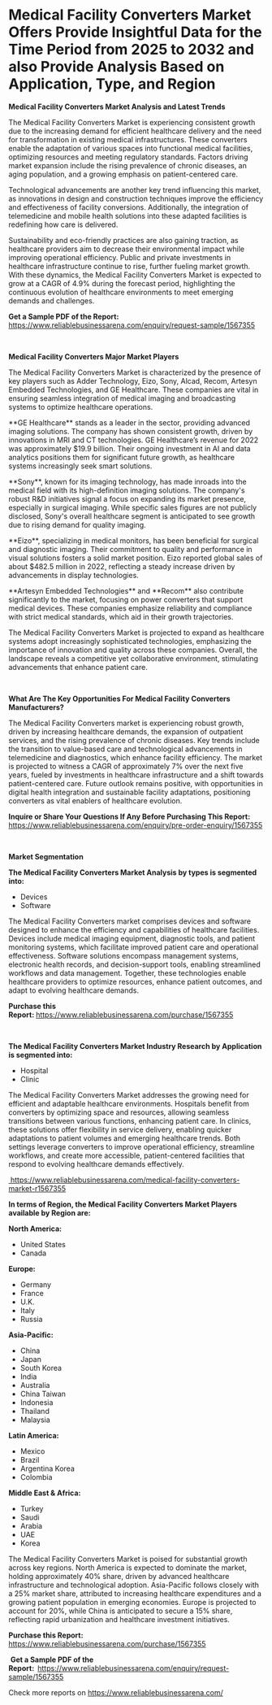<p><h1>Medical Facility Converters Market Offers Provide Insightful Data for the Time Period from 2025 to 2032 and also Provide Analysis Based on Application, Type, and Region</h1></p><p><strong>Medical Facility Converters Market Analysis and Latest Trends</strong></p>
<p><p>The Medical Facility Converters Market is experiencing consistent growth due to the increasing demand for efficient healthcare delivery and the need for transformation in existing medical infrastructures. These converters enable the adaptation of various spaces into functional medical facilities, optimizing resources and meeting regulatory standards. Factors driving market expansion include the rising prevalence of chronic diseases, an aging population, and a growing emphasis on patient-centered care. </p><p>Technological advancements are another key trend influencing this market, as innovations in design and construction techniques improve the efficiency and effectiveness of facility conversions. Additionally, the integration of telemedicine and mobile health solutions into these adapted facilities is redefining how care is delivered. </p><p>Sustainability and eco-friendly practices are also gaining traction, as healthcare providers aim to decrease their environmental impact while improving operational efficiency. Public and private investments in healthcare infrastructure continue to rise, further fueling market growth. With these dynamics, the Medical Facility Converters Market is expected to grow at a CAGR of 4.9% during the forecast period, highlighting the continuous evolution of healthcare environments to meet emerging demands and challenges.</p></p>
<p><strong>Get a Sample PDF of the Report:&nbsp;</strong> <a href="https://www.reliablebusinessarena.com/enquiry/request-sample/1567355?utm_campaign=2945&utm_medium=2&utm_source=Github&utm_content=ia&utm_term=23032025&utm_id=medical-facility-converters">https://www.reliablebusinessarena.com/enquiry/request-sample/1567355</a></p>
<p>&nbsp;</p>
<p><strong>Medical Facility Converters Major Market Players</strong></p>
<p><p>The Medical Facility Converters Market is characterized by the presence of key players such as Adder Technology, Eizo, Sony, Alcad, Recom, Artesyn Embedded Technologies, and GE Healthcare. These companies are vital in ensuring seamless integration of medical imaging and broadcasting systems to optimize healthcare operations.</p><p>**GE Healthcare** stands as a leader in the sector, providing advanced imaging solutions. The company has shown consistent growth, driven by innovations in MRI and CT technologies. GE Healthcare’s revenue for 2022 was approximately $19.9 billion. Their ongoing investment in AI and data analytics positions them for significant future growth, as healthcare systems increasingly seek smart solutions.</p><p>**Sony**, known for its imaging technology, has made inroads into the medical field with its high-definition imaging solutions. The company's robust R&D initiatives signal a focus on expanding its market presence, especially in surgical imaging. While specific sales figures are not publicly disclosed, Sony's overall healthcare segment is anticipated to see growth due to rising demand for quality imaging.</p><p>**Eizo**, specializing in medical monitors, has been beneficial for surgical and diagnostic imaging. Their commitment to quality and performance in visual solutions fosters a solid market position. Eizo reported global sales of about $482.5 million in 2022, reflecting a steady increase driven by advancements in display technologies.</p><p>**Artesyn Embedded Technologies** and **Recom** also contribute significantly to the market, focusing on power converters that support medical devices. These companies emphasize reliability and compliance with strict medical standards, which aid in their growth trajectories.</p><p>The Medical Facility Converters Market is projected to expand as healthcare systems adopt increasingly sophisticated technologies, emphasizing the importance of innovation and quality across these companies. Overall, the landscape reveals a competitive yet collaborative environment, stimulating advancements that enhance patient care.</p></p>
<p>&nbsp;</p>
<p><strong>What Are The Key Opportunities For Medical Facility Converters Manufacturers?</strong></p>
<p><p>The Medical Facility Converters market is experiencing robust growth, driven by increasing healthcare demands, the expansion of outpatient services, and the rising prevalence of chronic diseases. Key trends include the transition to value-based care and technological advancements in telemedicine and diagnostics, which enhance facility efficiency. The market is projected to witness a CAGR of approximately 7% over the next five years, fueled by investments in healthcare infrastructure and a shift towards patient-centered care. Future outlook remains positive, with opportunities in digital health integration and sustainable facility adaptations, positioning converters as vital enablers of healthcare evolution.</p></p>
<p><strong>Inquire or Share Your Questions If Any Before Purchasing This Report:</strong> <a href="https://www.reliablebusinessarena.com/enquiry/pre-order-enquiry/1567355?utm_campaign=2945&utm_medium=2&utm_source=Github&utm_content=ia&utm_term=23032025&utm_id=medical-facility-converters">https://www.reliablebusinessarena.com/enquiry/pre-order-enquiry/1567355</a></p>
<p>&nbsp;</p>
<p><strong>Market Segmentation</strong></p>
<p><strong>The Medical Facility Converters Market Analysis by types is segmented into:</strong></p>
<p><ul><li>Devices</li><li>Software</li></ul></p>
<p><p>The Medical Facility Converters market comprises devices and software designed to enhance the efficiency and capabilities of healthcare facilities. Devices include medical imaging equipment, diagnostic tools, and patient monitoring systems, which facilitate improved patient care and operational effectiveness. Software solutions encompass management systems, electronic health records, and decision-support tools, enabling streamlined workflows and data management. Together, these technologies enable healthcare providers to optimize resources, enhance patient outcomes, and adapt to evolving healthcare demands.</p></p>
<p><strong>Purchase this Report:&nbsp;</strong><a href="https://www.reliablebusinessarena.com/purchase/1567355?utm_campaign=2945&utm_medium=2&utm_source=Github&utm_content=ia&utm_term=23032025&utm_id=medical-facility-converters">https://www.reliablebusinessarena.com/purchase/1567355</a></p>
<p>&nbsp;</p>
<p><strong>The Medical Facility Converters Market Industry Research by Application is segmented into:</strong></p>
<p><ul><li>Hospital</li><li>Clinic</li></ul></p>
<p><p>The Medical Facility Converters Market addresses the growing need for efficient and adaptable healthcare environments. Hospitals benefit from converters by optimizing space and resources, allowing seamless transitions between various functions, enhancing patient care. In clinics, these solutions offer flexibility in service delivery, enabling quicker adaptations to patient volumes and emerging healthcare trends. Both settings leverage converters to improve operational efficiency, streamline workflows, and create more accessible, patient-centered facilities that respond to evolving healthcare demands effectively.</p></p>
<p><a href="https://www.reliablebusinessarena.com/medical-facility-converters-market-r1567355?utm_campaign=2945&utm_medium=2&utm_source=Github&utm_content=ia&utm_term=23032025&utm_id=medical-facility-converters">&nbsp;https://www.reliablebusinessarena.com/medical-facility-converters-market-r1567355</a></p>
<p><strong>In terms of Region, the Medical Facility Converters Market Players available by Region are:</strong></p>
<p>
    <p> <strong> North America: </strong>
        <ul>
            <li>United States</li>
            <li>Canada</li>
        </ul>
        </p> 
    <p> <strong> Europe: </strong>
        <ul>
            <li>Germany</li>
            <li>France</li>
            <li>U.K.</li>
            <li>Italy</li>
            <li>Russia</li>
        </ul>
        </p> 
    <p> <strong> Asia-Pacific: </strong>
        <ul>
            <li>China</li>
            <li>Japan</li>
            <li>South Korea</li>
            <li>India</li>
            <li>Australia</li>
            <li>China Taiwan</li>
            <li>Indonesia</li>
            <li>Thailand</li>
            <li>Malaysia</li>
        </ul>
        </p> 
    <p> <strong> Latin America: </strong>
        <ul>
            <li>Mexico</li>
            <li>Brazil</li>
            <li>Argentina Korea</li>
            <li>Colombia</li>
        </ul>
        </p> 
    <p> <strong> Middle East & Africa: </strong>
        <ul>
            <li>Turkey</li>
            <li>Saudi</li>
            <li>Arabia</li>
            <li>UAE</li>
            <li>Korea</li>
        </ul>
    </p>
    </p>
<p><p>The Medical Facility Converters Market is poised for substantial growth across key regions. North America is expected to dominate the market, holding approximately 40% share, driven by advanced healthcare infrastructure and technological adoption. Asia-Pacific follows closely with a 25% market share, attributed to increasing healthcare expenditures and a growing patient population in emerging economies. Europe is projected to account for 20%, while China is anticipated to secure a 15% share, reflecting rapid urbanization and healthcare investment initiatives.</p></p>
<p><strong>Purchase this Report: </strong><a href="https://www.reliablebusinessarena.com/purchase/1567355?utm_campaign=2945&utm_medium=2&utm_source=Github&utm_content=ia&utm_term=23032025&utm_id=medical-facility-converters">https://www.reliablebusinessarena.com/purchase/1567355</a></p>
<p>&nbsp;<strong>Get a Sample PDF of the Report:&nbsp;&nbsp;</strong><a href="https://www.reliablebusinessarena.com/enquiry/request-sample/1567355?utm_campaign=2945&utm_medium=2&utm_source=Github&utm_content=ia&utm_term=23032025&utm_id=medical-facility-converters">https://www.reliablebusinessarena.com/enquiry/request-sample/1567355</a></p>
<p><strong></strong></p>
<p>Check more reports on <a href="https://www.reliablebusinessarena.com/?utm_campaign=2945&utm_medium=2&utm_source=Github&utm_content=ia&utm_term=23032025&utm_id=medical-facility-converters">https://www.reliablebusinessarena.com/</a></p>